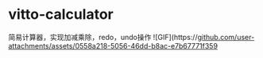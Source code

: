 # vitto-calculator
简易计算器，实现加减乘除，redo，undo操作
![GIF](https://[github.com/user-attachments/assets/0558a218-5056-46dd-b8ac-e7b67771f359](https://github.com/konangolden/vitto-calculator/blob/main/workflow.gif)
